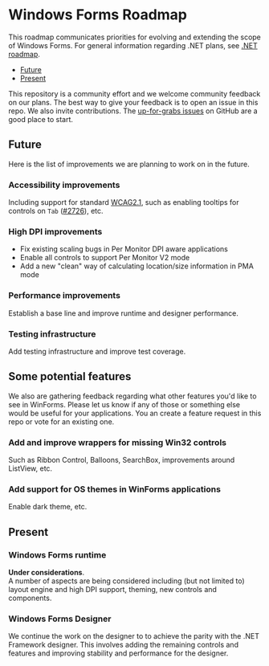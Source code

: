 # Windows Forms Roadmap

This roadmap communicates priorities for evolving and extending the scope of Windows Forms. For general information regarding .NET plans, see [.NET roadmap](https://github.com/dotnet/core/blob/master/roadmap.md).

* [Future](#future)
* [Present](#present)

This repository is a community effort and we welcome community feedback on our plans. The best way to give your feedback is to open an issue in this repo.
We also invite contributions. The [up-for-grabs issues](https://github.com/dotnet/winforms/issues?q=is%3Aopen+is%3Aissue+label%3Aup-for-grabs) on GitHub are a good place to start.

## Future

Here is the list of improvements we are planning to work on in the future.

### Accessibility improvements

Including support for standard [WCAG2.1]( https://www.w3.org/TR/WCAG21/), such as enabling tooltips for controls on `Tab` ([#2726](https://github.com/dotnet/winforms/issues/2726)), etc.

### High DPI improvements

* Fix existing scaling bugs in Per Monitor DPI aware applications
* Enable all controls to support Per Monitor V2 mode
* Add a new "clean" way of calculating location/size information in PMA mode

### Performance improvements

Establish a base line and improve runtime and designer performance.

### Testing infrastructure

Add testing infrastructure and improve test coverage.

## Some potential features

We also are gathering feedback regarding what other features you'd like to see in WinForms. Please let us know if any of those or something else would be useful for your applications. You an create a feature request in this repo or vote for an existing one.

### Add and improve wrappers for missing Win32 controls

Such as Ribbon Control, Balloons, SearchBox, improvements around ListView, etc.

### Add support for OS themes in WinForms applications

Enable dark theme, etc.

## Present

### Windows Forms runtime

**Under considerations**.<br/>A number of aspects are being considered including (but not limited to) layout engine and high DPI support, theming, new controls and components.

### Windows Forms Designer

We continue the work on the designer to to achieve the parity with the .NET Framework designer.
This involves adding the remaining controls and features and improving stability and performance for the designer.
